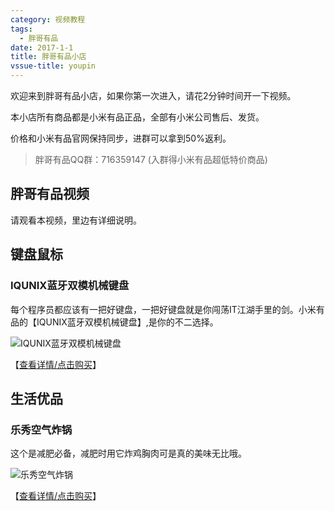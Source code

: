 ```yaml
---
category: 视频教程
tags:
  - 胖哥有品
date: 2017-1-1
title: 胖哥有品小店
vssue-title: youpin
---
```


欢迎来到胖哥有品小店，如果你第一次进入，请花2分钟时间开一下视频。

本小店所有商品都是小米有品正品，全部有小米公司售后、发货。

价格和小米有品官网保持同步，进群可以拿到50%返利。

>胖哥有品QQ群：716359147 (入群得小米有品超低特价商品)

<!-- more -->


## 胖哥有品视频

请观看本视频，里边有详细说明。

## 键盘鼠标

### IQUNIX蓝牙双模机械键盘

每个程序员都应该有一把好键盘，一把好键盘就是你闯荡IT江湖手里的剑。小米有品的【IQUNIX蓝牙双模机械键盘】,是你的不二选择。

![IQUNIX蓝牙双模机械键盘](http://27.50.142.212/goodsImage/iqunnix001.jpg)

【[查看详情/点击购买](https://ts.youpin.mi.com/detail?gid=105135&invite_code=WS4837S0)】


## 生活优品

### 乐秀空气炸锅

这个是减肥必备，减肥时用它炸鸡胸肉可是真的美味无比哦。

![乐秀空气炸锅](http://27.50.142.212/goodsImage/lexunzhaguo.jpg)

【[查看详情/点击购买](https://ts.youpin.mi.com/detail?gid=105836&invite_code=WS4837S0)】